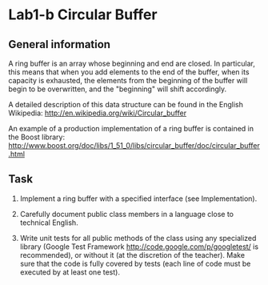 # Lab1-b Circular Buffer

## General information
A ring buffer is an array whose beginning and end are closed. In particular, this means that when you add elements to the end of the buffer, when its capacity is exhausted, the elements from the beginning of the buffer will begin to be overwritten, and the "beginning" will shift accordingly.

A detailed description of this data structure can be found in the English Wikipedia: http://en.wikipedia.org/wiki/Circular_buffer

An example of a production implementation of a ring buffer is contained in the Boost library:
http://www.boost.org/doc/libs/1_51_0/libs/circular_buffer/doc/circular_buffer.html

## Task
1. Implement a ring buffer with a specified interface (see Implementation).

2. Carefully document public class members in a language close to technical English.

3. Write unit tests for all public methods of the class using any specialized library (Google Test Framework http://code.google.com/p/googletest/ is recommended), or without it (at the discretion of the teacher). Make sure that the code is fully covered by tests (each line of code must be executed by at least one test).